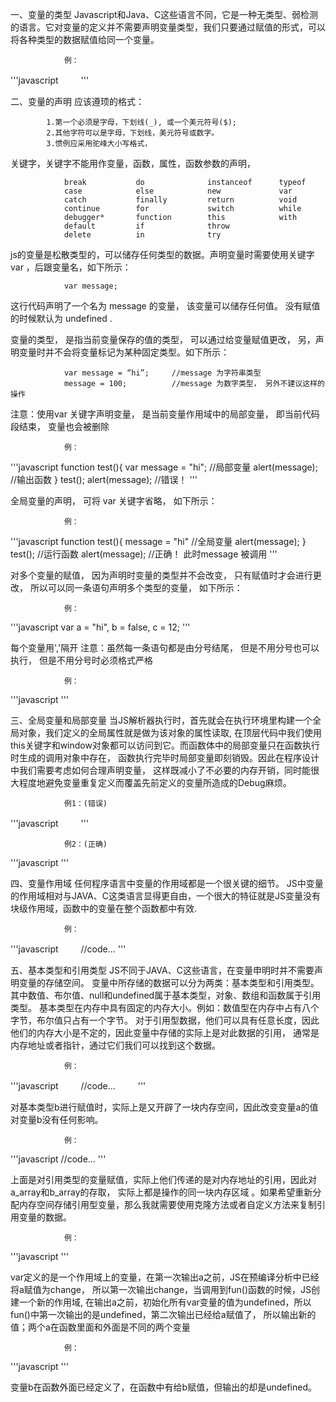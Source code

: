 一、变量的类型
        Javascript和Java、C这些语言不同，它是一种无类型、弱检测的语言。它对变量的定义并不需要声明变量类型，我们只要通过赋值的形式，可以将各种类型的数据赋值给同一个变量。
        
             	例：
'''javascript
        　　    <SCRIPT LANGUAGE="JavaScript" type="text/javascript">
	        　　    i = 100;//number类型
	        　　    i = "char";//string类型i={x:4};//Object类型
	        　　    i=[1,2,3];//Array类型
        　　    </SCRIPT>
'''

二、变量的声明
应该遵顼的格式：
	
			1.第一个必须是字母，下划线(_), 或一个美元符号($);
			2.其他字符可以是字母，下划线，美元符号或数字。
 			3.惯例应采用驼峰大小写格式，
 
 关键字，关键字不能用作变量，函数，属性，函数参数的声明，
  
                break           do              instanceof      typeof
                case            else            new             var
                catch           finally         return          void
                continue        for             switch          while
                debugger*       function        this            with
                default         if              throw
                delete          in              try

js的变量是松散类型的，可以储存任何类型的数据。声明变量时需要使用关键字 var ，后跟变量名，如下所示：
        
                var message;
        
这行代码声明了一个名为 message 的变量， 该变量可以储存任何值。 没有赋值的时候默认为 undefined .
        
变量的类型， 是指当前变量保存的值的类型， 可以通过给变量赋值更改， 另，声明变量时并不会将变量标记为某种固定类型。如下所示：
  
                var message = “hi”;     //message 为字符串类型
                message = 100;          //message 为数字类型， 另外不建议这样的操作

注意：使用var 关键字声明变量， 是当前变量作用域中的局部变量， 即当前代码段结束， 变量也会被删除

                例：
'''javascript
                function test(){
                        var message = "hi";     //局部变量
                        alert(message);         //输出函数
                }
                test();
                alert(message);                 //错误！
'''

全局变量的声明， 可将 var 关键字省略， 如下所示：

                例：
'''javascript
                function test(){
                        message = "hi"          //全局变量
                        alert(message);
                }
                test();                         //运行函数
                alert(message);                 //正确！ 此时message 被调用
'''

对多个变量的赋值， 因为声明时变量的类型并不会改变， 只有赋值时才会进行更改， 
所以可以同一条语句声明多个类型的变量， 如下所示：

                例：
'''javascript
                var a = "hi",
                    b = false,
                    c = 12;
'''

每个变量用','隔开
注意：虽然每一条语句都是由分号结尾， 但是不用分号也可以执行， 但是不用分号时必须格式严格

                例：
'''javascript
                <SCRIPT LANGUAGE="JavaScript" type="text/javascript"> 
	                JS中变量申明分显式申明和隐式申明。
	                var i=100;//显式申明
	                i=100;//隐式申明
                </SCRIPT>
'''

三、全局变量和局部变量
        当JS解析器执行时，首先就会在执行环境里构建一个全局对象，我们定义的全局属性就是做为该对象的属性读取,
        在顶层代码中我们使用this关键字和window对象都可以访问到它。而函数体中的局部变量只在函数执行时生成的调用对象中存在，
        函数执行完毕时局部变量即刻销毁。因此在程序设计中我们需要考虑如何合理声明变量，
        这样既减小了不必要的内存开销，同时能很大程度地避免变量重复定义而覆盖先前定义的变量所造成的Debug麻烦。
        
                例1：(错误)
'''javascript
        　　    <SCRIPT LANGUAGE="JavaScript" type="text/javascript"> 
                function square(num){   
                    total=num*num; //这是操作全局变量。   
                    return total;   
                }   
                val total=50;   
                val number=square(20);   
                alert(total);//total的值变成了400。
               </SCRIPT>
'''

                例2：(正确)
'''javascript
                <SCRIPT LANGUAGE="JavaScript" type="text/javascript"> 
	                //code...
	                function square(num){   
	                var total=num*num;
	                return total;   
	                }
                </SCRIPT>
'''

四、变量作用域 
        任何程序语言中变量的作用域都是一个很关键的细节。
        JS中变量的作用域相对与JAVA、C这类语言显得更自由，一个很大的特征就是JS变量没有块级作用域，函数中的变量在整个函数都中有效.
        
                例：
'''javascript
        　　    //code...
                <SCRIPT LANGUAGE="JavaScript" type="text/javascript"> 
	                //定义一个输出函数 
	                function outPut(s){ 
	                	document.writeln(s) 
	                } 
	                //全局变量 
	                var i=0; 
	                //定义外部函数 
	                function outer(){ 
		                //访问全局变量 
		                outPut(i); // 0 
		                //定义一个类部函数 
		                function inner(){ 
			                //定义局部变量 
			                var i = 1; 
			                // i=1; 如果用隐式申明　那么就覆盖了全局变量i 
			                outPut(i); //1 
		                } 
		                inner(); 
		                outPut(i); //0 
	                }
	                outer(); 
                </SCRIPT>
'''

五、基本类型和引用类型 
        JS不同于JAVA、C这些语言，在变量申明时并不需要声明变量的存储空间。
        变量中所存储的数据可以分为两类：基本类型和引用类型。
        其中数值、布尔值、null和undefined属于基本类型，对象、数组和函数属于引用类型。 
        基本类型在内存中具有固定的内存大小。例如：数值型在内存中占有八个字节，布尔值只占有一个字节。
        对于引用型数据，他们可以具有任意长度，因此他们的内存大小是不定的，因此变量中存储的实际上是对此数据的引用，
        通常是内存地址或者指针，通过它们我们可以找到这个数据。 
        
                例：
'''javascript
        　　    //code...
        　　    <SCRIPT LANGUAGE="JavaScript" type="text/javascript"> 
                //定义一个输出函数 
                function outPut(s){ 
                	document.writeln(s) 
                } 
                var a = 3; 
                var b = a; 
                outPut(b); 
                //3 
                a = 4; 
                outPut(a); 
                //4 
                outPut(b); 
                //3
                </SCRIPT>
'''
        
对基本类型b进行赋值时，实际上是又开辟了一块内存空间，因此改变变量a的值对变量b没有任何影响。 
        
                例：
'''javascript
                //code...
                <SCRIPT LANGUAGE="JavaScript" type="text/javascript"> 
	                //定义一个输出函数 
	                function outPut(s){ 
	                	document.writeln(s) 
	                } 
	                var a_array = [1,2,3]; 
	                var b_array = a_array; 
	                outPut(b_array); //1,2,3 
	                a_array[3] = 4; 
	                outPut(b_array);//1,2,3,4 
                </SCRIPT>
'''

上面是对引用类型的变量赋值，实际上他们传递的是对内存地址的引用，因此对a_array和b_array的存取，
        实际上都是操作的同一块内存区域
        。如果希望重新分配内存空间存储引用型变量，那么我就需要使用克隆方法或者自定义方法来复制引用变量的数据。

                例：
'''javascript
                <script language ="javascript" type ="text/javascript" > 
	                var a = "change"; 
	                function fun() { 
		                alert(a);//输出undefined 
		                var a = "改变了"; 
		                alert(a);//输出改变了 
	                } 
	                alert(a);//输出change 
	                fun(); 
                </script>
'''

var定义的是一个作用域上的变量，在第一次输出a之前，JS在预编译分析中已经将a赋值为change，
        所以第一次输出change，当调用到fun()函数的时候，JS创建一个新的作用域,
        在输出a之前，初始化所有var变量的值为undefined，所以fun()中第一次输出的是undefined，第二次输出已经给a赋值了，
        所以输出新的值；两个a在函数里面和外面是不同的两个变量

                例：
'''javascript
                <script language ="javascript" type ="text/javascript" > 
	                var b; 
	                function fun() { 
	                	b = "change"; 
	                } 
	                alert(b);//输出undefined 
                </script>
'''
        
变量b在函数外面已经定义了，在函数中有给b赋值，但输出的却是undefined。
